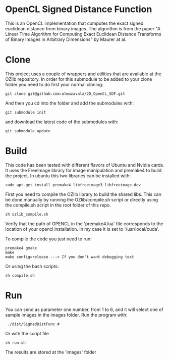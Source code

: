 OpenCL Signed Distance Function
====

This is an OpenCL implementation that computes the exact
signed euclidean distance from binary images. 
The algorithm is from the paper "A Linear Time Algorithm for Computing
Exact Euclidean Distance Transforms of
Binary Images in Arbitrary Dimensions" by Maurer at al.

# Clone
This project uses a couple of wrappers and utilities that are available
at the OZlib repository. In order for this submodule to be added
to your clone folder you need to do first your normal cloning:

    git clone git@github.com:olmozavala/2D_OpenCL_SDF.git

And then you cd into the folder and add the submodules with:
    
    git submodule init

and download the latest code of the submodules with:

    git submodule update

# Build
This code has been tested with different flavors of Ubuntu and Nvidia cards. 
It uses the FreeImage library for image manipulation and premake4
to build the project. In ubuntu this two libraries can be installed with:

    sudo apt-get install premake4 libfreeimage3 libfreeimage-dev
    
First you need to compile the OZlib library to build the shared libs.
This can be done manually by running the OZlib/compile.sh script
or directly using the compile.sh script in the root folder of this repo. 

    sh ozlib_compile.sh

Verify that the path of OPENCL in the 'premake4.lua' file
corresponds to the location of your opencl installation. In my case
it is set to '/usr/local/cuda'.

To compile the code you just need to run:

    premake4 gmake
    make
    make config=release ---> If you don't want debugging text

Or using the bash scripts:

    sh compile.sh

# Run
You can send as parameter one number, from 1 to 6, and it will select one of 
sample images in the images folder. Run the program with:

     ./dist/SignedDistFunc #

Or with the script file

    sh run.sh

The results are stored at the 'images' folder
